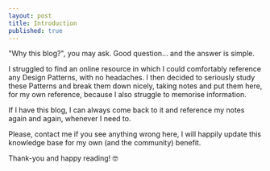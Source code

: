 ```yaml
---
layout: post
title: Introduction
published: true
---
```


"Why this blog?", you may ask.
Good question... and the answer is simple.

I struggled to find an online resource in which I could comfortably reference any Design Patterns, with no headaches.
I then decided to seriously study these Patterns and break them down nicely, taking notes and put them here, for my own reference, because I also struggle to memorise information.

If I have this blog, I can always come back to it and reference my notes again and again, whenever I need to.

Please, contact me if you see anything wrong here, I will happily update this knowledge base for my own (and the community) benefit.

Thank-you and happy reading! 🤓
